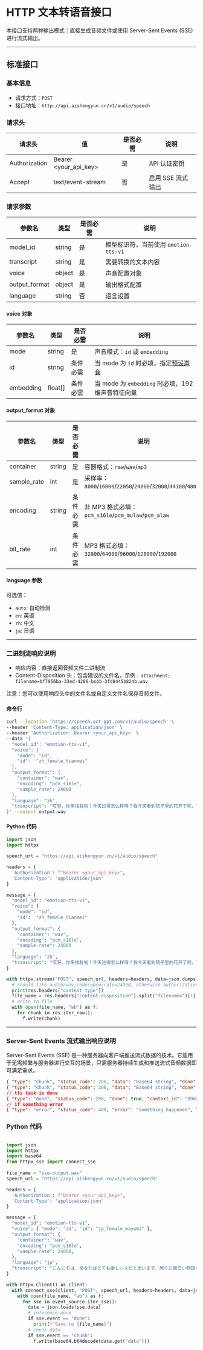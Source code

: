 # HTTP 文本转语音接口

本接口支持两种输出模式：直接生成音频文件或使用 Server-Sent Events (SSE) 进行流式输出。

---

## 标准接口

### 基本信息
- 请求方式：`POST`
- 接口地址：`http://api.aishengyun.cn/v1/audio/speech`

### 请求头
| 请求头          | 值                | 是否必需 | 说明               |
|----------------|-------------------|----------|-------------------|
| Authorization  | Bearer <your_api_key> | 是 | API 认证密钥 |
| Accept         | text/event-stream | 否      | 启用 SSE 流式输出   |

### 请求参数
| 参数名 | 类型 | 是否必需 | 说明 |
|--------|------|----------|------|
| model_id | string | 是 | 模型标识符，当前使用 `emotion-tts-v1` |
| transcript | string | 是 | 需要转换的文本内容 |
| voice | object | 是 | 声音配置对象 |
| output_format | object | 是 | 输出格式配置 |
| language | string | 否 | 语言设置 |

#### voice 对象
| 参数名 | 类型 | 是否必需 | 说明 |
|--------|------|----------|------|
| mode | string | 是 | 声音模式：`id` 或 `embedding` |
| id | string | 条件必需 | 当 mode 为 `id` 时必填，指定[预设声音](/zh-cn/voices) |
| embedding | float[] | 条件必需 | 当 mode 为 `embedding` 时必填，192维声音特征向量 |

#### output_format 对象
| 参数名 | 类型 | 是否必需 | 说明 |
|--------|------|----------|------|
| container | string | 是 | 容器格式：`raw`/`wav`/`mp3` |
| sample_rate | int | 是 | 采样率：`8000`/`16000`/`22050`/`24000`/`32000`/`44100`/`48000` |
| encoding | string | 条件必需 | 非 MP3 格式必填：`pcm_s16le`/`pcm_mulaw`/`pcm_alaw` |
| bit_rate | int | 条件必需 | MP3 格式必填：`32000`/`64000`/`96000`/`128000`/`192000` |

#### language 参数

可选值：
- `auto`: 自动检测
- `en`: 英语
- `zh`: 中文
- `ja`: 日语

---

### 二进制流响应说明
- 响应内容：直接返回音频文件二进制流
- Content-Disposition 头：包含建议的文件名。示例：`attachment; filename=bf7956ba-33ed-4286-bcbb-3fd8445b824b.wav`

注意：您可以使用响应头中的文件名或自定义文件名保存音频文件。

#### 命令行

```bash
curl --location 'https://speech.act-gpt.com/v1/audio/speech' \
--header 'Content-Type: application/json' \
--header 'Authorization: Bearer <your_api_key>' \
--data '{
  "model_id": "emotion-tts-v1",
  "voice": {
    "mode": "id",
    "id":  "zh_female_tianmei"
  },
  "output_format": {
    "container": "wav",
    "encoding": "pcm_s16le",
    "sample_rate": 24000
  },
  "language": "zh",
  "transcript": "哎呀，你来找我啦！今天过得怎么样呀？我今天看到院子里的花开了呢，可漂亮啦！你想不想和我一起去看看呀？"
}' --output output.wav
```

#### Python 代码

```python
import json
import httpx

speech_url = "https://api.aishengyun.cn/v1/audio/speech"

headers = {
  'Authorization': f"Bearer <your_api_key>",
  'Content-Type': 'application/json'
}

message = {
  "model_id": "emotion-tts-v1",
  "voice": {
    "mode": "id",
    "id":  "zh_female_tianmei"
  },
  "output_format": {
    "container": "wav",
    "encoding": "pcm_s16le",
    "sample_rate": 24000
  },
  "language": "zh",
  "transcript": "哎呀，你来找我啦！今天过得怎么样呀？我今天看到院子里的花开了呢，可漂亮啦！你想不想和我一起去看看呀？"
}

with httpx.stream("POST", speech_url, headers=headers, data=json.dumps(message)) as res:
  # should like audio/wav;codec=pcm;rate=24000, otherwise authorization error or input message error
  print(res.headers["content-type"])
  file_name = res.headers["content-disposition"].split("filename=")[1]
  # write to file
  with open(file_name, "wb") as f:
    for chunk in res.iter_raw():
      f.write(chunk)
```

---

### Server-Sent Events 流式输出响应说明

Server-Sent Events (SSE) 是一种服务器向客户端推送流式数据的技术。它适用于无需频繁与服务器进行交互的场景，只需服务器持续生成和推送流式音频数据即可满足需求。

```json
{ "type": "chunk", "status_code": 206, "data": "Base64 string", "done": false, "context_id": "09dde5c1-1ac9-4434-9860-b97f9a792072"}
{ "type": "chunk", "status_code": 206, "data": "Base64 string", "done": false, "context_id": "09dde5c1-1ac9-4434-9860-b97f9a792072"}
// tts task is done
{ "type": "done", "status_code": 200, "done": true, "context_id": "09dde5c1-1ac9-4434-9860-b97f9a792072" }
// if something error
{ "type": "error", "status_code": 400, "error": "something happened", "context_id": "09dde5c1-1ac9-4434-9860-b97f9a792072" }
```

### Python 代码

```python

import json
import httpx
import base64
from httpx_sse import connect_sse
  
file_name = "sse-output.wav"
speech_url = "https://api.aishengyun.cn/v1/audio/speech"

headers = {
  'Authorization': f"Bearer <your_api_key>",
  'Content-Type': 'application/json'
}

message = {
  "model_id": "emotion-tts-v1",
  "voice": { "mode": "id", "id": "jp_female_mayumi" },
  "output_format": {
    "container": "wav", 
    "encoding": "pcm_s16le",
    "sample_rate": 24000, 
  }, 
  "language": "jp", 
  "transcript": "こんにちは、あなたはとても優しい人だと思います、周りに面白い物語がたくさんありますね、教えてくれませんか？"
}

with httpx.Client() as client:
  with connect_sse(client, "POST", speech_url, headers=headers, data=json.dumps(message)) as event_source:
    with open(file_name, "wb") as f:
      for sse in event_source.iter_sse():
        data = json.loads(sse.data)
        # inference done
        if sse.event == "done":
          print(f"Save to {file_name}")
        # chunk data
        if sse.event == "chunk":
          f.write(base64.b64decode(data.get("data")))
```
